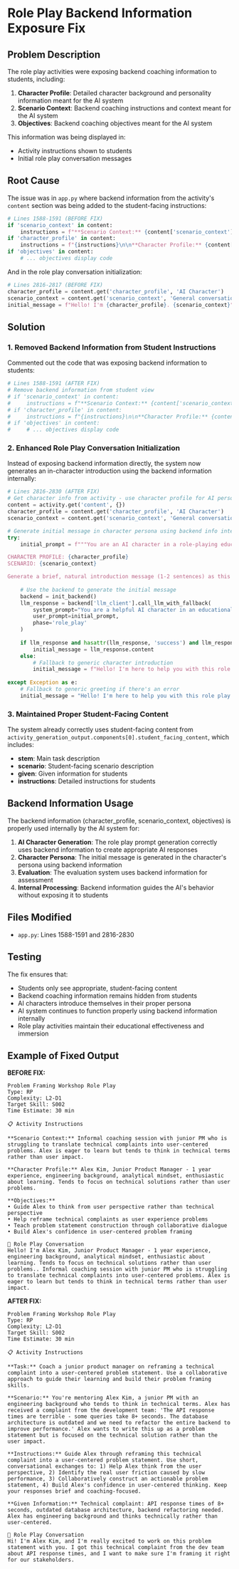 # Role Play Backend Information Exposure Fix

## Problem Description

The role play activities were exposing backend coaching information to students, including:

1. **Character Profile**: Detailed character background and personality information meant for the AI system
2. **Scenario Context**: Backend coaching instructions and context meant for the AI system  
3. **Objectives**: Backend coaching objectives meant for the AI system

This information was being displayed in:
- Activity instructions shown to students
- Initial role play conversation messages

## Root Cause

The issue was in `app.py` where backend information from the activity's `content` section was being added to the student-facing instructions:

```python
# Lines 1588-1591 (BEFORE FIX)
if 'scenario_context' in content:
    instructions = f"**Scenario Context:** {content['scenario_context']}\n\n{instructions}"
if 'character_profile' in content:
    instructions = f"{instructions}\n\n**Character Profile:** {content['character_profile']}"
if 'objectives' in content:
    # ... objectives display code
```

And in the role play conversation initialization:

```python
# Lines 2816-2817 (BEFORE FIX)  
character_profile = content.get('character_profile', 'AI Character')
scenario_context = content.get('scenario_context', 'General conversation')
initial_message = f"Hello! I'm {character_profile}. {scenario_context}"
```

## Solution

### 1. Removed Backend Information from Student Instructions

Commented out the code that was exposing backend information to students:

```python
# Lines 1588-1591 (AFTER FIX)
# Remove backend information from student view
# if 'scenario_context' in content:
#     instructions = f"**Scenario Context:** {content['scenario_context']}\n\n{instructions}"
# if 'character_profile' in content:
#     instructions = f"{instructions}\n\n**Character Profile:** {content['character_profile']}"
# if 'objectives' in content:
#     # ... objectives display code
```

### 2. Enhanced Role Play Conversation Initialization

Instead of exposing backend information directly, the system now generates an in-character introduction using the backend information internally:

```python
# Lines 2816-2830 (AFTER FIX)
# Get character info from activity - use character profile for AI persona
content = activity.get('content', {})
character_profile = content.get('character_profile', 'AI Character')
scenario_context = content.get('scenario_context', 'General conversation')

# Generate initial message in character persona using backend info internally
try:
    initial_prompt = f"""You are an AI character in a role-playing educational scenario. 

CHARACTER PROFILE: {character_profile}
SCENARIO: {scenario_context}

Generate a brief, natural introduction message (1-2 sentences) as this character would introduce themselves in this scenario. Keep it conversational and in-character. Respond with only the character's introduction message, no extra formatting or explanations."""
    
    # Use the backend to generate the initial message
    backend = init_backend()
    llm_response = backend['llm_client'].call_llm_with_fallback(
        system_prompt="You are a helpful AI character in an educational role-playing scenario.",
        user_prompt=initial_prompt,
        phase='role_play'
    )
    
    if llm_response and hasattr(llm_response, 'success') and llm_response.success:
        initial_message = llm_response.content
    else:
        # Fallback to generic character introduction
        initial_message = f"Hello! I'm here to help you with this role play activity. How can I assist you today?"
        
except Exception as e:
    # Fallback to generic greeting if there's an error
    initial_message = "Hello! I'm here to help you with this role play activity. How can I assist you today?"
```

### 3. Maintained Proper Student-Facing Content

The system already correctly uses student-facing content from `activity_generation_output.components[0].student_facing_content`, which includes:

- **stem**: Main task description
- **scenario**: Student-facing scenario description
- **given**: Given information for students
- **instructions**: Detailed instructions for students

## Backend Information Usage

The backend information (character_profile, scenario_context, objectives) is properly used internally by the AI system for:

1. **AI Character Generation**: The role play prompt generation correctly uses backend information to create appropriate AI responses
2. **Character Persona**: The initial message is generated in the character's persona using backend information
3. **Evaluation**: The evaluation system uses backend information for assessment
4. **Internal Processing**: Backend information guides the AI's behavior without exposing it to students

## Files Modified

- `app.py`: Lines 1588-1591 and 2816-2830

## Testing

The fix ensures that:
- Students only see appropriate, student-facing content
- Backend coaching information remains hidden from students
- AI characters introduce themselves in their proper persona
- AI system continues to function properly using backend information internally
- Role play activities maintain their educational effectiveness and immersion

## Example of Fixed Output

**BEFORE FIX:**
```
Problem Framing Workshop Role Play
Type: RP
Complexity: L2-D1
Target Skill: S002
Time Estimate: 30 min

📋 Activity Instructions

**Scenario Context:** Informal coaching session with junior PM who is struggling to translate technical complaints into user-centered problems. Alex is eager to learn but tends to think in technical terms rather than user impact.

**Character Profile:** Alex Kim, Junior Product Manager - 1 year experience, engineering background, analytical mindset, enthusiastic about learning. Tends to focus on technical solutions rather than user problems.

**Objectives:**
• Guide Alex to think from user perspective rather than technical perspective
• Help reframe technical complaints as user experience problems
• Teach problem statement construction through collaborative dialogue
• Build Alex's confidence in user-centered problem framing

💬 Role Play Conversation
Hello! I'm Alex Kim, Junior Product Manager - 1 year experience, engineering background, analytical mindset, enthusiastic about learning. Tends to focus on technical solutions rather than user problems.. Informal coaching session with junior PM who is struggling to translate technical complaints into user-centered problems. Alex is eager to learn but tends to think in technical terms rather than user impact.
```

**AFTER FIX:**
```
Problem Framing Workshop Role Play
Type: RP
Complexity: L2-D1
Target Skill: S002
Time Estimate: 30 min

📋 Activity Instructions

**Task:** Coach a junior product manager on reframing a technical complaint into a user-centered problem statement. Use a collaborative approach to guide their learning and build their problem framing skills.

**Scenario:** You're mentoring Alex Kim, a junior PM with an engineering background who tends to think in technical terms. Alex has received a complaint from the development team: 'The API response times are terrible - some queries take 8+ seconds. The database architecture is outdated and we need to refactor the entire backend to improve performance.' Alex wants to write this up as a problem statement but is focused on the technical solution rather than the user impact.

**Instructions:** Guide Alex through reframing this technical complaint into a user-centered problem statement. Use short, conversational exchanges to: 1) Help Alex think from the user perspective, 2) Identify the real user friction caused by slow performance, 3) Collaboratively construct an actionable problem statement, 4) Build Alex's confidence in user-centered thinking. Keep your responses brief and coaching-focused.

**Given Information:** Technical complaint: API response times of 8+ seconds, outdated database architecture, backend refactoring needed. Alex has engineering background and thinks technically rather than user-centered.

💬 Role Play Conversation
Hi! I'm Alex Kim, and I'm really excited to work on this problem statement with you. I got this technical complaint from the dev team about API response times, and I want to make sure I'm framing it right for our stakeholders.
``` 